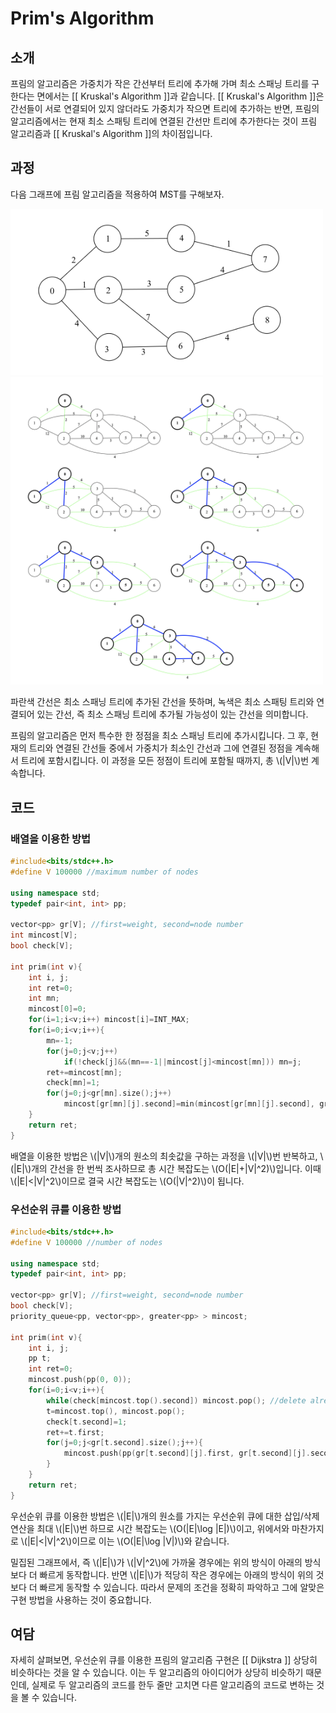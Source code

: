# Prim's Algorithm

## 소개

프림의 알고리즘은 가중치가 작은 간선부터 트리에 추가해 가며 최소 스패닝 트리를 구한다는 면에서는 [[ Kruskal's Algorithm ]]과 같습니다.
[[ Kruskal's Algorithm ]]은 간선들이 서로 연결되어 있지 않더라도 가중치가 작으면 트리에 추가하는 반면, 프림의 알고리즘에서는 현재 최소 스패팅 트리에 연결된 간선만 트리에 추가한다는 것이 프림 알고리즘과 [[ Kruskal's Algorithm ]]의 차이점입니다.

## 과정

다음 그래프에 프림 알고리즘을 적용하여 MST를 구해보자.

<img src="./prim-algorithm/prim1.png" width = 500 >

<img src="./prim-algorithm/prim2.png" width = 500 >

파란색 간선은 최소 스패닝 트리에 추가된 간선을 뜻하며, 녹색은 최소 스패팅 트리와 연결되어 있는 간선, 즉 최소 스패닝 트리에 추가될 가능성이 있는 간선을 의미합니다.

프림의 알고리즘은 먼저 특수한 한 정점을 최소 스패닝 트리에 추가시킵니다. 그 후, 현재의 트리와 연결된 간선들 중에서 가중치가 최소인 간선과 그에 연결된 정점을 계속해서 트리에 포함시킵니다. 이 과정을 모든 정점이 트리에 포함될 때까지, 총 \\(|V|\\)번 계속합니다.

## 코드

### 배열을 이용한 방법

``` c++
#include<bits/stdc++.h>
#define V 100000 //maximum number of nodes

using namespace std;
typedef pair<int, int> pp;

vector<pp> gr[V]; //first=weight, second=node number
int mincost[V];
bool check[V];

int prim(int v){
	int i, j;
	int ret=0;
	int mn;
	mincost[0]=0;
	for(i=1;i<v;i++) mincost[i]=INT_MAX;
	for(i=0;i<v;i++){
		mn=-1;
		for(j=0;j<v;j++)
			if(!check[j]&&(mn==-1||mincost[j]<mincost[mn])) mn=j;
		ret+=mincost[mn];
		check[mn]=1;
		for(j=0;j<gr[mn].size();j++)
			mincost[gr[mn][j].second]=min(mincost[gr[mn][j].second], gr[mn][j].first);
	}
	return ret;
}
```

배열을 이용한 방법은 \\(|V|\\)개의 원소의 최솟값을 구하는 과정을 \\(|V|\\)번 반복하고, \\(|E|\\)개의 간선을 한 번씩 조사하므로 총 시간 복잡도는 \\(O(|E|+|V|^2)\\)입니다. 이때 \\(|E|<|V|^2\\)이므로 결국 시간 복잡도는 \\(O(|V|^2)\\)이 됩니다.

### 우선순위 큐를 이용한 방법

``` c++
#include<bits/stdc++.h>
#define V 100000 //number of nodes

using namespace std;
typedef pair<int, int> pp;

vector<pp> gr[V]; //first=weight, second=node number
bool check[V];
priority_queue<pp, vector<pp>, greater<pp> > mincost;

int prim(int v){
	int i, j;
	pp t;
	int ret=0;
	mincost.push(pp(0, 0));
	for(i=0;i<v;i++){
		while(check[mincost.top().second]) mincost.pop(); //delete already visited nodes
		t=mincost.top(), mincost.pop();
		check[t.second]=1;
		ret+=t.first;
		for(j=0;j<gr[t.second].size();j++){
			mincost.push(pp(gr[t.second][j].first, gr[t.second][j].second));
		}
	}
	return ret;
}
```

우선순위 큐를 이용한 방법은 \\(|E|\\)개의 원소를 가지는 우선순위 큐에 대한 삽입/삭제 연산을 최대 \\(|E|\\)번 하므로 시간 복잡도는 \\(O(|E|\log |E|)\\)이고, 위에서와 마찬가지로 \\(|E|<|V|^2\\)이므로 이는 \\(O(|E|\log |V|)\\)와 같습니다.

밀집된 그래프에서, 즉 \\(|E|\\)가 \\(|V|^2\\)에 가까울 경우에는 위의 방식이 아래의 방식보다 더 빠르게 동작합니다. 반면 \\(|E|\\)가 적당히 작은 경우에는 아래의 방식이 위의 것보다 더 빠르게 동작할 수 있습니다. 따라서 문제의 조건을 정확히 파악하고 그에 알맞은 구현 방법을 사용하는 것이 중요합니다.

## 여담

자세히 살펴보면, 우선순위 큐를 이용한 프림의 알고리즘 구현은 [[ Dijkstra ]] 상당히 비슷하다는 것을 알 수 있습니다. 이는 두 알고리즘의 아이디어가 상당히 비슷하기 때문인데, 실제로 두 알고리즘의 코드를 한두 줄만 고치면 다른 알고리즘의 코드로 변하는 것을 볼 수 있습니다.
